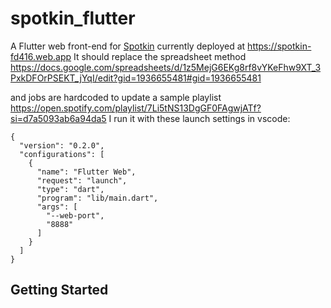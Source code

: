 # spotkin_flutter

A Flutter web front-end for [Spotkin](<https://github.com/riverscuomo/spotkin>) currently deployed at <https://spotkin-fd416.web.app>
It should replace the spreadsheet method <https://docs.google.com/spreadsheets/d/1z5MejG6EKg8rf8vYKeFhw9XT_3PxkDFOrPSEKT_jYqI/edit?gid=1936655481#gid=1936655481>

 and jobs are hardcoded to update a sample playlist <https://open.spotify.com/playlist/7Li5tNS13DgGF0FAgwjATf?si=d7a5093ab6a94da5>
I run it with these launch settings in vscode:

```
{
  "version": "0.2.0",
  "configurations": [
    {
      "name": "Flutter Web",
      "request": "launch",
      "type": "dart",
      "program": "lib/main.dart",
      "args": [
        "--web-port",
        "8888"
      ]
    }
  ]
}
```

## Getting Started
